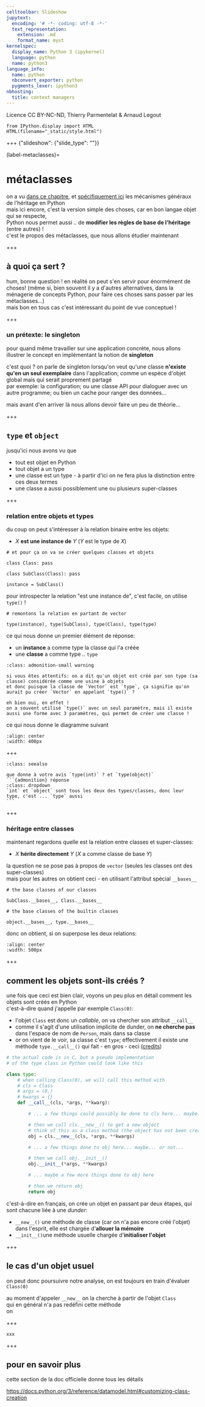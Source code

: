 ```yaml
---
celltoolbar: Slideshow
jupytext:
  encoding: '# -*- coding: utf-8 -*-'
  text_representation:
    extension: .md
    format_name: myst
kernelspec:
  display_name: Python 3 (ipykernel)
  language: python
  name: python3
language_info:
  name: python
  nbconvert_exporter: python
  pygments_lexer: ipython3
nbhosting:
  title: context managers
---
```


Licence CC BY-NC-ND, Thierry Parmentelat & Arnaud Legout

```{code-cell} ipython3
from IPython.display import HTML
HTML(filename="_static/style.html")
```

+++ {"slideshow": {"slide_type": ""}}

(label-metaclasses)=
# métaclasses

on a vu [dans ce chapitre](label-classes-intro), et [spécifiquement ici](label-classes-inheritance) les mécanismes généraux de l'héritage en Python  
mais ici encore, c'est la version simple des choses, car en bon langae objet qui se respecte,  
Python nous permet aussi .. de **modifier les règles de base de l'héritage** (entre autres) !  
c'est le propos des métaclasses, que nous allons étudier maintenant

+++

## à quoi ça sert ?

hum, bonne question ! en réalité on peut s'en servir pour énormément de choses! (même si, bien souvent il y a d'autres alternatives, dans la ménagerie de concepts Python, pour faire ces choses sans passer par les métaclasses...)  
mais bon en tous cas c'est intéressant du point de vue conceptuel !

+++

### un prétexte: le singleton

pour quand même travailler sur une application concrète, nous allons illustrer le concept en implémentant la notion de **singleton**  

c'est quoi ? on parle de singleton lorsqu'on veut qu'une classe **n'existe qu'en un seul exemplaire** dans l'application; comme un espèce d'objet global mais qui serait proprement partagé  
par exemple: la configuration; ou une classe API pour dialoguer avec un autre programme; ou bien un cache pour ranger des données...

mais avant d'en arriver là nous allons devoir faire un peu de théorie...

+++

## `type` et `object`

jusqu'ici nous avons vu que

- tout est objet en Python
- tout objet a un type
- une classe est un type - à partir d'ici on ne fera plus la distinction entre ces deux termes
- une classe a aussi possiblement une ou plusieurs super-classes

+++

### relation entre objets et types

du coup on peut s'intéresser à la relation binaire entre les objets:

- $X$ **est une instance de** $Y$ ($Y$ est le type de $X$)

```{code-cell} ipython3
# et pour ça on va se créer quelques classes et objets

class Class: pass

class SubClass(Class): pass

instance = SubClass()
```

pour introspecter la relation "est une instance de", c'est facile, on utilise `type()` !

```{code-cell} ipython3
# remontons la relation en partant de vector

type(instance), type(SubClass), type(Class), type(type)
```

ce qui nous donne un premier élément de réponse:

- un **instance** a comme type la classe qui l'a créée
- une **classe** a comme type .. `type`

````{admonition} on peut créer une classe avec type()
:class: admonition-small warning

si vous êtes attentifs: on a dit qu'un objet est créé par son type (sa classe) considérée comme une usine à objets  
et donc puisque la classe de `Vector` est `type`, ça signifie qu'on aurait pu créer `Vector` en appelant `type()` ?  

eh bien oui, en effet !  
on a souvent utilisé `type()` avec un seul paramètre, mais il existe aussi une forme avec 3 paramètres, qui permet de créer une classe !
````

ce qui nous donne le diagramme suivant
```{image} ../media/objects-types.svg
:align: center
:width: 400px
```

+++

````{admonition} Quiz
:class: seealso

que donne à votre avis `type(int)` ? et `type(object)`
```{admonition} réponse
:class: dropdown
`int` et `object` sont tous les deux des types/classes, donc leur type, c'est ... `type` aussi
```
````

+++

### héritage entre classes

maintenant regardons quelle est la relation entre classes et super-classes:

- $X$ **hérite directement** $Y$ ($X$ a comme classe de base $Y$)

la question ne se pose pas à propos de `vector` (seules les classes ont des super-classes)  
mais pour les autres on obtient ceci - en utilisant l'attribut spécial `__bases__`

```{code-cell} ipython3
# the base classes of our classes

SubClass.__bases__, Class.__bases__
```

```{code-cell} ipython3
# the base classes of the builtin classes

object.__bases__, type.__bases__
```

donc on obtient, si on superpose les deux relations:

```{image} ../media/objects-types-bases.svg
:align: center
:width: 500px
```

+++

## comment les objets sont-ils créés ?

une fois que ceci est bien clair, voyons un peu plus en détail comment les objets sont créés en Python  
c'est-à-dire quand j'appelle par exemple `Class(0)`: 

- l'objet `Class` est donc un *callable*, on va chercher son attribut `__call__`
- comme il s'agit d'une utilisation implicite de dunder, on **ne cherche pas** dans l'espace de nom de `Person`,
  mais dans sa classe
- or on vient de le voir, sa classe c'est `type`; effectivement il existe une méthode `type.__call__()` qui fait - en gros - ceci ([credits](https://stackoverflow.com/questions/6966772/using-the-call-method-of-a-metaclass-instead-of-new))

```python
# the actual code is in C, but a pseudo implementation
# of the type class in Python could look like this

class type:
    # when calling Class(0), we will call this method with
    # cls = Class
    # args = (0,)
    # kwargs = {}
    def __call__(cls, *args, **kwarg):

        # ... a few things could possibly be done to cls here... maybe... or maybe not...

        # then we call cls.__new__() to get a new object
        # think of this as a class method (the object has not been created yet...)
        obj = cls.__new__(cls, *args, **kwargs)

        # ... a few things done to obj here... maybe... or not...

        # then we call obj.__init__()
        obj.__init__(*args, **kwargs)

        # ... maybe a few more things done to obj here

        # then we return obj
        return obj
```

c'est-à-dire en français, on crée un objet en passant par deux étapes, qui sont chacune liée à une *dunder*:

- `__new__()` une méthode de classe (car on n'a pas encore créé l'objet)
  dans l'esprit, elle est chargée d'**allouer la mémoire**
- `__init__()`une méthode usuelle chargée d'**initialiser l'objet**

+++

## le cas d'un objet usuel

on peut donc poursuivre notre analyse, on est toujours en train d'évaluer `Class(0)`

au moment d'appeler `__new__` on la cherche à partir de l'objet `Class`  
qui en général n'a pas redéfini cette méthode  
on

+++

````{admonition} WIP
xxx 
````

+++

## pour en savoir plus

cette section de la doc officielle donne tous les détails

<https://docs.python.org/3/reference/datamodel.html#customizing-class-creation>

